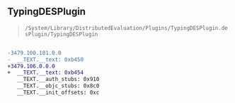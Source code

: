 ## TypingDESPlugin

> `/System/Library/DistributedEvaluation/Plugins/TypingDESPlugin.desPlugin/TypingDESPlugin`

```diff

-3479.100.101.0.0
-  __TEXT.__text: 0xb450
+3479.106.0.0.0
+  __TEXT.__text: 0xb454
   __TEXT.__auth_stubs: 0x910
   __TEXT.__objc_stubs: 0x8c0
   __TEXT.__init_offsets: 0xc

```
